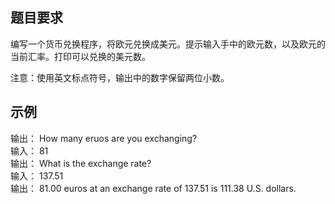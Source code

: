 ##  题目要求
编写一个货币兑换程序，将欧元兑换成美元。提示输入手中的欧元数，以及欧元的当前汇率。打印可以兑换的美元数。

注意：使用英文标点符号，输出中的数字保留两位小数。

##  示例
输出：	How many eruos are you exchanging?  
输入：	81  
输出：	What is the exchange rate?  
输入：	137.51  
输出：	81.00 euros at an exchange rate of 137.51 is 111.38 U.S. dollars.